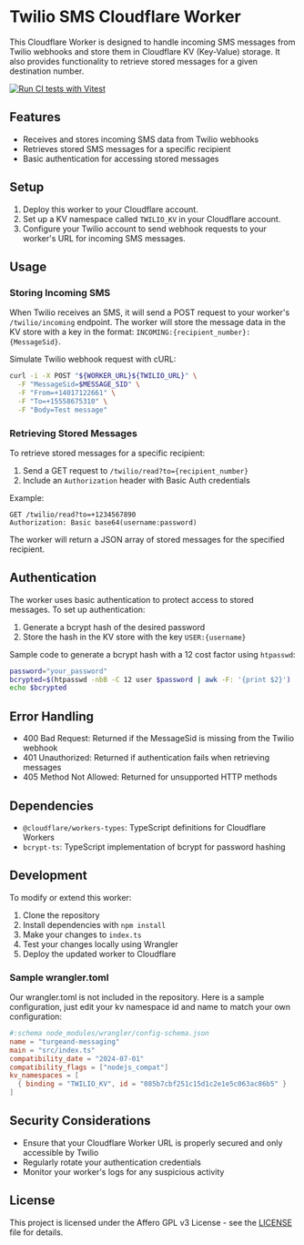 # Twilio SMS Cloudflare Worker

This Cloudflare Worker is designed to handle incoming SMS messages from Twilio webhooks and store them in Cloudflare KV (Key-Value) storage. It also provides functionality to retrieve stored messages for a given destination number.

[![Run CI tests with Vitest](https://github.com/sctg-development/turgeand-messaging/actions/workflows/vitest.yml/badge.svg)](https://github.com/sctg-development/turgeand-messaging/actions/workflows/vitest.yml)

## Features

- Receives and stores incoming SMS data from Twilio webhooks
- Retrieves stored SMS messages for a specific recipient
- Basic authentication for accessing stored messages

## Setup

1. Deploy this worker to your Cloudflare account.
2. Set up a KV namespace called `TWILIO_KV` in your Cloudflare account.
3. Configure your Twilio account to send webhook requests to your worker's URL for incoming SMS messages.

## Usage

### Storing Incoming SMS

When Twilio receives an SMS, it will send a POST request to your worker's `/twilio/incoming` endpoint. The worker will store the message data in the KV store with a key in the format: `INCOMING:{recipient_number}:{MessageSid}`.

Simulate Twilio webhook request with cURL:

```bash
curl -i -X POST "${WORKER_URL}${TWILIO_URL}" \
  -F "MessageSid=$MESSAGE_SID" \
  -F "From=+14017122661" \
  -F "To=+15558675310" \
  -F "Body=Test message"
```

### Retrieving Stored Messages

To retrieve stored messages for a specific recipient:

1. Send a GET request to `/twilio/read?to={recipient_number}`
2. Include an `Authorization` header with Basic Auth credentials

Example:

```http
GET /twilio/read?to=+1234567890
Authorization: Basic base64(username:password)
```

The worker will return a JSON array of stored messages for the specified recipient.

## Authentication

The worker uses basic authentication to protect access to stored messages. To set up authentication:

1. Generate a bcrypt hash of the desired password
2. Store the hash in the KV store with the key `USER:{username}`

Sample code to generate a bcrypt hash with a 12 cost factor using `htpasswd`:

```bash
password="your_password"
bcrypted=$(htpasswd -nbB -C 12 user $password | awk -F: '{print $2}')
echo $bcrypted
```

## Error Handling

- 400 Bad Request: Returned if the MessageSid is missing from the Twilio webhook
- 401 Unauthorized: Returned if authentication fails when retrieving messages
- 405 Method Not Allowed: Returned for unsupported HTTP methods

## Dependencies

- `@cloudflare/workers-types`: TypeScript definitions for Cloudflare Workers
- `bcrypt-ts`: TypeScript implementation of bcrypt for password hashing

## Development

To modify or extend this worker:

1. Clone the repository
2. Install dependencies with `npm install`
3. Make your changes to `index.ts`
4. Test your changes locally using Wrangler
5. Deploy the updated worker to Cloudflare

### Sample wrangler.toml

Our wrangler.toml is not included in the repository. Here is a sample configuration, just edit your kv namespace id and name to match your own configuration:

```toml
#:schema node_modules/wrangler/config-schema.json
name = "turgeand-messaging"
main = "src/index.ts"
compatibility_date = "2024-07-01"
compatibility_flags = ["nodejs_compat"]
kv_namespaces = [
  { binding = "TWILIO_KV", id = "085b7cbf251c15d1c2e1e5c063ac86b5" }
]
```

## Security Considerations

- Ensure that your Cloudflare Worker URL is properly secured and only accessible by Twilio
- Regularly rotate your authentication credentials
- Monitor your worker's logs for any suspicious activity

## License

This project is licensed under the Affero GPL v3 License - see the [LICENSE](LICENSE.md) file for details.

